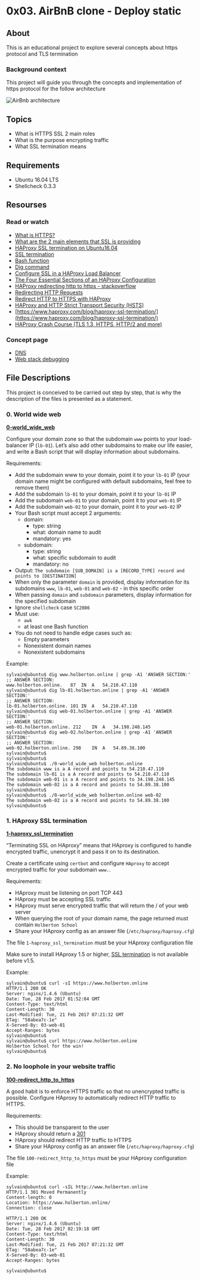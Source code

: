 # 0x03. AirBnB clone - Deploy static

## About

This is an educational project to explore several concepts about https protocol and TLS termination

### Background context

This project will guide you through the concepts and implementation of https protocol for the follow architecture

![AirBnb architecture](images/airbnb_architecture.png)

## Topics

-  What is HTTPS SSL 2 main roles
-  What is the purpose encrypting traffic
-  What SSL termination means

## Requirements

-  Ubuntu 16.04 LTS
-  Shellcheck 0.3.3

## Resourses

### Read or watch

-  [What is HTTPS?](https://www.instantssl.com/http-vs-https)
-  [What are the 2 main elements that SSL is providing](https://www.sslshopper.com/why-ssl-the-purpose-of-using-ssl-certificates.html)
-  [HAProxy SSL termination on Ubuntu16.04](https://devops.ionos.com/tutorials/install-and-configure-haproxy-load-balancer-on-ubuntu-1604/)
-  [SSL termination](https://en.wikipedia.org/wiki/TLS_termination_proxy)
-  [Bash function](https://ryanstutorials.net/bash-scripting-tutorial/bash-functions.php)
-  [Dig command](https://linuxize.com/post/how-to-use-dig-command-to-query-dns-in-linux/)
-  [Configure SSL in a HAProxy Load Balancer](https://medium.com/swlh/tutorial-to-configure-ssl-in-a-haproxy-load-balancer-b452d1be100f)
-  [The Four Essential Sections of an HAProxy Configuration](https://www.haproxy.com/blog/the-four-essential-sections-of-an-haproxy-configuration/)
-  [HAProxy redirecting http to https - stackoverflow](https://stackoverflow.com/questions/13227544/haproxy-redirecting-http-to-https-ssl)
-  [Redirecting HTTP Requests](https://www.haproxy.com/documentation/aloha/12-5/traffic-management/lb-layer7/http-redirection/)
-  [Redirect HTTP to HTTPS with HAProxy](https://www.haproxy.com/blog/redirect-http-to-https-with-haproxy/)
-  [HAProxy and HTTP Strict Transport Security (HSTS)](https://www.haproxy.com/blog/haproxy-and-http-strict-transport-security-hsts-header-in-http-redirects/)
-  [https://www.haproxy.com/blog/haproxy-ssl-termination/](https://www.haproxy.com/blog/haproxy-ssl-termination/)
-  [HAProxy Crash Course (TLS 1.3, HTTPS, HTTP/2 and more)](https://www.youtube.com/watch?v=qYnA2DFEELw)

### Concept page

-  [DNS](https://intranet.hbtn.io/concepts/12)
-  [Web stack debugging](https://intranet.hbtn.io/concepts/68)

## File Descriptions

This project is conceived to be carried out step by step, that is why the description of the files is presented as a statement.

### 0. World wide web

**[0-world_wide_web](0-world_wide_web)**

Configure your domain zone so that the subdomain `www` points to your load-balancer IP (`lb-01`). Let’s also add other subdomains to make our life easier, and write a Bash script that will display information about subdomains.

Requirements:

-  Add the subdomain www to your domain, point it to your `lb-01` IP (your domain name might be configured with default subdomains, feel free to remove them)
-  Add the subdomain `lb-01` to your domain, point it to your `lb-01` IP
-  Add the subdomain `web-01` to your domain, point it to your `web-01` IP
-  Add the subdomain `web-02` to your domain, point it to your `web-02` IP
-  Your Bash script must accept 2 arguments:
   -  domain:
      -  type: string
      -  what: domain name to audit
      -  mandatory: yes
   -  subdomain:
      -  type: string
      -  what: specific subdomain to audit
      -  mandatory: no
-  Output: `The subdomain [SUB_DOMAIN] is a [RECORD_TYPE] record and points to [DESTINATION]`
-  When only the parameter `domain` is provided, display information for its subdomains `www`, `lb-01`, `web-01` and `web-02` - in this specific order
-  When passing `domain` and `subdomain` parameters, display information for the specified subdomain
-  Ignore `shellcheck` case `SC2086`
-  Must use:
   -  `awk`
   -  at least one Bash function
-  You do not need to handle edge cases such as:
   -  Empty parameters
   -  Nonexistent domain names
   -  Nonexistent subdomains

Example:

```
sylvain@ubuntu$ dig www.holberton.online | grep -A1 'ANSWER SECTION:'
;; ANSWER SECTION:
www.holberton.online.   87  IN  A   54.210.47.110
sylvain@ubuntu$ dig lb-01.holberton.online | grep -A1 'ANSWER SECTION:'
;; ANSWER SECTION:
lb-01.holberton.online. 101 IN  A   54.210.47.110
sylvain@ubuntu$ dig web-01.holberton.online | grep -A1 'ANSWER SECTION:'
;; ANSWER SECTION:
web-01.holberton.online. 212    IN  A   34.198.248.145
sylvain@ubuntu$ dig web-02.holberton.online | grep -A1 'ANSWER SECTION:'
;; ANSWER SECTION:
web-02.holberton.online. 298    IN  A   54.89.38.100
sylvain@ubuntu$
sylvain@ubuntu$
sylvain@ubuntu$ ./0-world_wide_web holberton.online
The subdomain www is a A record and points to 54.210.47.110
The subdomain lb-01 is a A record and points to 54.210.47.110
The subdomain web-01 is a A record and points to 34.198.248.145
The subdomain web-02 is a A record and points to 54.89.38.100
sylvain@ubuntu$
sylvain@ubuntu$ ./0-world_wide_web holberton.online web-02
The subdomain web-02 is a A record and points to 54.89.38.100
sylvain@ubuntu$
```

### 1. HAproxy SSL termination

**[1-haproxy_ssl_termination](1-haproxy_ssl_termination)**

“Terminating SSL on HAproxy” means that HAproxy is configured to handle encrypted traffic, unencrypt it and pass it on to its destination.

Create a certificate using `certbot` and configure `HAproxy` to accept encrypted traffic for your subdomain `www.`.

Requirements:

-  HAproxy must be listening on port TCP 443
-  HAproxy must be accepting SSL traffic
-  HAproxy must serve encrypted traffic that will return the / of your web server
-  When querying the root of your domain name, the page returned must contain `Holberton School`
-  Share your HAproxy config as an answer file (`/etc/haproxy/haproxy.cfg`)

The file `1-haproxy_ssl_termination` must be your HAproxy configuration file

Make sure to install HAproxy 1.5 or higher, [SSL termination](https://en.wikipedia.org/wiki/TLS_termination_proxy) is not available before v1.5.

Example:

```
sylvain@ubuntu$ curl -sI https://www.holberton.online
HTTP/1.1 200 OK
Server: nginx/1.4.6 (Ubuntu)
Date: Tue, 28 Feb 2017 01:52:04 GMT
Content-Type: text/html
Content-Length: 30
Last-Modified: Tue, 21 Feb 2017 07:21:32 GMT
ETag: "58abea7c-1e"
X-Served-By: 03-web-01
Accept-Ranges: bytes
sylvain@ubuntu$
sylvain@ubuntu$ curl https://www.holberton.online
Holberton School for the win!
sylvain@ubuntu$
```

### 2. No loophole in your website traffic

**[100-redirect_http_to_https](100-redirect_http_to_https)**

A good habit is to enforce HTTPS traffic so that no unencrypted traffic is possible. Configure HAproxy to automatically redirect HTTP traffic to HTTPS.

Requirements:

-  This should be transparent to the user
-  HAproxy should return a [301](https://en.wikipedia.org/wiki/HTTP_301)
-  HAproxy should redirect HTTP traffic to HTTPS
-  Share your HAproxy config as an answer file (`/etc/haproxy/haproxy.cfg`)

The file `100-redirect_http_to_https` must be your HAproxy configuration file

Example:

```
sylvain@ubuntu$ curl -sIL http://www.holberton.online
HTTP/1.1 301 Moved Permanently
Content-length: 0
Location: https://www.holberton.online/
Connection: close

HTTP/1.1 200 OK
Server: nginx/1.4.6 (Ubuntu)
Date: Tue, 28 Feb 2017 02:19:18 GMT
Content-Type: text/html
Content-Length: 30
Last-Modified: Tue, 21 Feb 2017 07:21:32 GMT
ETag: "58abea7c-1e"
X-Served-By: 03-web-01
Accept-Ranges: bytes

sylvain@ubuntu$
```
